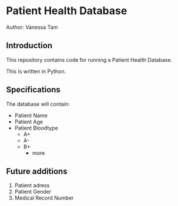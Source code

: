 # Patient Health Database

Author: Vanessa Tam 

## Introduction
This repository contains code for running a Patient Health Database.

This is written in Python.

## Specifications
The database will contain:
* Patient Name
* Patient Age
* Patient Bloodtype
	- A+
	- A-
	- B+
		* more

## Future additions
1. Patient adress
1. Patient Gender
1. Medical Record Number
